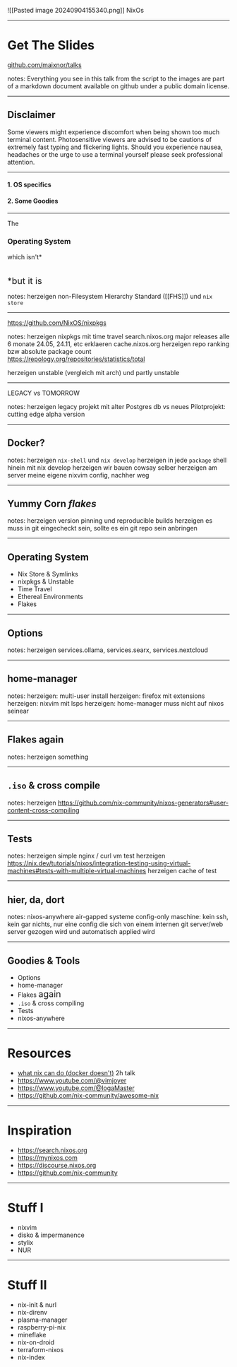 ![[Pasted image 20240904155340.png]]
NixOs

---
# Get The Slides

[github.com/maixnor/talks](https://github.com/maixnor/talks)

notes:
Everything you see in this talk from the script to the images are part of a markdown document available on github under a public domain license.

---
## Disclaimer
Some viewers might experience discomfort when being shown too much terminal content. Photosensitive viewers are advised to be cautions of extremely fast typing and flickering lights. Should you experience nausea, headaches or the urge to use a terminal yourself please seek professional attention.

---
#### 1. OS specifics
#### 2. Some Goodies

---
The 
### Operating System
which isn't*
<br>
<br>
<br>
<span style="font-size: 20px">*but it is<span> 

notes:
herzeigen non-Filesystem Hierarchy Standard ([[FHS]]) und `nix store`

---
https://github.com/NixOS/nixpkgs

notes:
herzeigen nixpkgs mit time travel
			search.nixos.org
			major releases alle 6 monate 24.05, 24.11, etc
erklaeren cache.nixos.org
herzeigen repo ranking bzw absolute package count
			https://repology.org/repositories/statistics/total
			
herzeigen unstable (vergleich mit arch) und partly unstable

---
LEGACY vs TOMORROW

notes:
herzeigen legacy projekt mit alter Postgres db 
vs neues Pilotprojekt: cutting edge alpha version

---
## Docker? 

notes:
herzeigen `nix-shell` und `nix develop`
herzeigen in jede `package` shell hinein mit nix develop
	herzeigen wir bauen cowsay selber
herzeigen am server meine eigene nixvim config, nachher weg

---
## Yummy Corn *flakes*

notes: 
herzeigen version pinning und reproducible builds
herzeigen es muss in git eingecheckt sein, sollte es ein git repo sein
anbringen 

---
## Operating System

- Nix Store & Symlinks
- nixpkgs & Unstable
- Time Travel
- Ethereal Environments
- Flakes

---
## Options

notes:
herzeigen services.ollama, services.searx, services.nextcloud

---
## home-manager

notes:
herzeigen: multi-user install
herzeigen: firefox mit extensions
herzeigen: nixvim mit lsps
herzeigen: home-manager muss nicht auf nixos seinear

---
## Flakes again

notes:
herzeigen something

---
## `.iso` & cross compile

notes:
herzeigen https://github.com/nix-community/nixos-generators#user-content-cross-compiling

---
## Tests

notes:
herzeigen simple nginx / curl vm test
herzeigen https://nix.dev/tutorials/nixos/integration-testing-using-virtual-machines#tests-with-multiple-virtual-machines
herzeigen cache of test

---
## hier, da, dort

notes:
nixos-anywhere
air-gapped systeme
config-only maschine: kein ssh, kein gar nichts, nur eine config die sich von einem internen git server/web server gezogen wird und automatisch applied wird

---
## Goodies & Tools

- Options
- home-manager
- Flakes <span style="font-size: 20px">again</span>
- `.iso` & cross compiling
- Tests
- nixos-anywhere

---
# Resources
- [what nix can do (docker doesn't)](https://www.youtube.com/watch?v=6Le0IbPRzOE) 2h talk
- https://www.youtube.com/@vimjoyer
- https://www.youtube.com/@IogaMaster
- https://github.com/nix-community/awesome-nix

---
# Inspiration
- https://search.nixos.org
- https://mynixos.com
- https://discourse.nixos.org
- https://github.com/nix-community

---
# Stuff I

- nixvim
- disko & impermanence
- stylix
- NUR

---
# Stuff II

- nix-init & nurl
- nix-direnv
- plasma-manager
- raspberry-pi-nix
- mineflake
- nix-on-droid
- terraform-nixos
- nix-index
